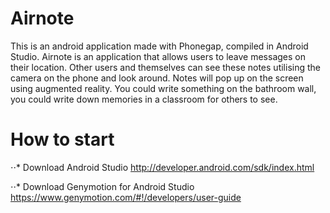 # Airnote
This is an android application made with Phonegap, compiled in Android Studio. Airnote is an application that allows users to leave messages on their location. Other users and themselves can see these notes utilising the camera on the phone and look around. Notes will pop up on the screen using augmented reality. You could write something on the bathroom wall, you could write down memories in a classroom for others to see.

# How to start

⋅⋅* Download Android Studio
    http://developer.android.com/sdk/index.html

⋅⋅* Download Genymotion for Android Studio
    https://www.genymotion.com/#!/developers/user-guide
